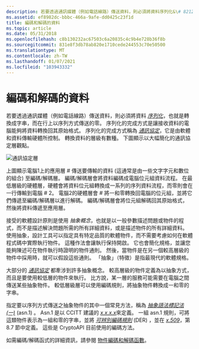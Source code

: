 ```yaml
---
description: 若要透過通訊媒體（例如電話線路）傳送資料，則必須將資料序列化&\# 8212; 也就是轉換成字串，以及在行上以序列方式傳送的零。
ms.assetid: ef8982dc-bbbc-466a-9afe-dd0425c23f1d
title: 編碼和解碼的資料
ms.topic: article
ms.date: 05/31/2018
ms.openlocfilehash: c8b130232ac67503c6a20835c4c9b4e728b36f8b
ms.sourcegitcommit: 831e8f3db78ab820e1710cede244553c70e50500
ms.translationtype: MT
ms.contentlocale: zh-TW
ms.lasthandoff: 01/07/2021
ms.locfileid: "103943332"
---
```

# <a name="encoded-and-decoded-data"></a>編碼和解碼的資料

若要透過通訊媒體（例如電話線路）傳送資料，則必須將資料 [*序列化*](../secgloss/s-gly.md)，也就是轉換成字串，而在行上以序列方式傳送的零。 序列化的完成方式是讓接收資料的電腦能夠將資料轉換回其原始格式。 序列化的完成方式稱為 [*通訊協定*](../secgloss/c-gly.md)，它是由軟體和資料傳輸硬體所控制。 轉換資料的層級有數種。 下圖顯示以大幅簡化的通訊協定層觀點。

![通訊協定層](images/layer.png)

上圖顯示電腦1上的應用層 \# 傳送要傳輸的資料 (這通常是由一些文字字元和數位的組合) 至編碼/解碼層。 編碼/解碼層會將資料編碼成電腦位元組資料流程。 在最低層級的硬體層，硬體會將資料位元組轉換成一系列的序列資料流程，而零則會在一行傳輸到電腦 \# 2。 電腦2的硬體層會 \# 將一和零轉換回電腦的位元組，並將它們傳遞至編碼/解碼層以進行解碼。 編碼/解碼層會將位元組解碼回其原始格式，然後將資料傳遞至應用層。

接受的軟體設計原則是使用 *抽象概念*，也就是以一般參數描述問題或物件的程式，而不是描述解決問題所需的所有詳細資料，或是描述物件的所有詳細資料。 使用抽象，設計工具可以指定具有特定品質的軟體物件，而不需要考慮如何在軟體程式碼中實際執行物件。 這種作法會讓執行保持開啟。 它也會簡化規格，並讓您能夠陳述可在物件執行時證明的物件通則。 然後，當物件是在另一個較高層級的物件中採用時，就可以假設這些通則。 「抽象」（特徵）是指最現代的軟體規格。

大部分的 [*通訊協定*](../secgloss/c-gly.md) 都牽涉到許多抽象概念。 較高層級的物件定義為以抽象方式，而且是要使用較低層的物件來執行。 比方說，某一層的服務可能需要在電腦之間傳送某些抽象物件。 較低層級層可以使用編碼規則，將抽象物件轉換成一和零的字串。

指定要以序列方式傳送之抽象物件的其中一個常見方法，稱為 [*抽象語法標記法 (一)*](../secgloss/a-gly.md) (asn.1) 。 Asn.1 是以 CCITT 建議的 [*x.x.x.x*](../secgloss/x-gly.md)來定義。 一組 asn.1 規則，可將這類物件表示為一組和零的字串，並將 [*可辨別編碼規則*](../secgloss/d-gly.md) (DER) ，並在 [*x.509*](../secgloss/x-gly.md)，第8.7 節中定義。 這些是 CryptoAPI 目前使用的編碼方法。

如需編碼/解碼函式的詳細資訊，請參閱 [物件編碼和解碼函數](cryptography-functions.md)。

 

 
